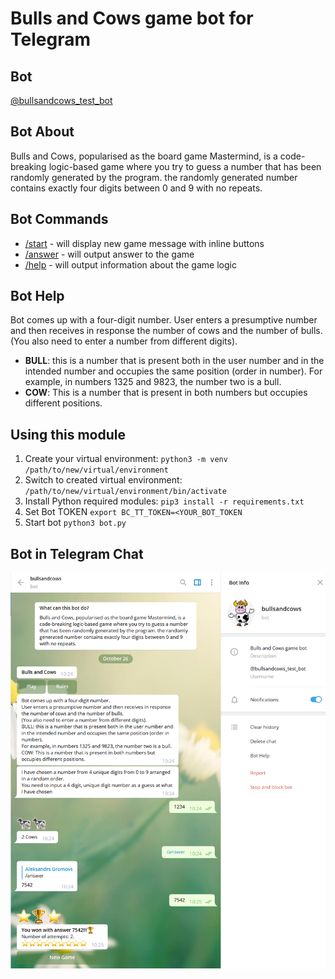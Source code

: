 # Bulls and Cows game bot for Telegram

## Bot

[@bullsandcows_test_bot](https://t.me/bullsandcows_test_bot)

## Bot About
Bulls and Cows, popularised as the board game Mastermind, is a code-breaking logic-based game where you try to guess a number that has been randomly generated by the program. the randomly generated number contains exactly four digits between 0 and 9 with no repeats.

## Bot Commands
* [/start]() - will display new game message with inline buttons
* [/answer]() - will output answer to the game
* [/help]() - will output information about the game logic

## Bot Help

Bot comes up with a four-digit number.
User enters a presumptive number and then receives in response the number of cows and the number of bulls.
(You also need to enter a number from different digits).
* **BULL**: this is a number that is present both in the user number and in the intended number and occupies the same position (order in number).
For example, in numbers 1325 and 9823, the number two is a bull.
* **COW**: This is a number that is present in both numbers but occupies different positions.

## Using this module

1. Create your virtual environment:
``python3 -m venv /path/to/new/virtual/environment``
2. Switch to created virtual environment:
``/path/to/new/virtual/environment/bin/activate``
3. Install Python required modules: 
``pip3 install -r requirements.txt``
4. Set Bot TOKEN
``export BC_TT_TOKEN=<YOUR_BOT_TOKEN``
5. Start bot
``python3 bot.py``

## Bot in Telegram Chat

![Bot Chat](https://github.com/agiplv/bullsandcows/blob/master/bot.PNG?raw=true)